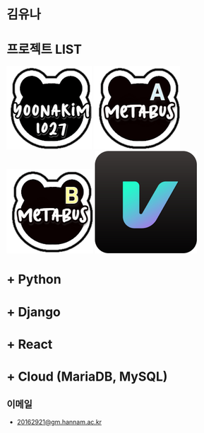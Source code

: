 # 김유나

# 프로젝트 LIST
![](https://github.com/yoonakim1027/yoonakim1027/blob/main/assets/bear_black_yoona.png?raw=true)
![](https://github.com/yoonakim1027/yoonakim1027/blob/main/metabusA.png?raw=true)
![](https://github.com/yoonakim1027/yoonakim1027/blob/main/metabusB.png?raw=true)
![](https://github.com/yoonakim1027/yoonakim1027/blob/main/virtually_logo1.png?raw=true)


# + Python
# + Django
# + React
# + Cloud (MariaDB, MySQL)

## 이메일

+ 20162921@gm.hannam.ac.kr
